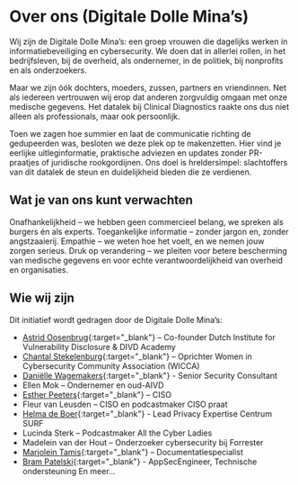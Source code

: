 # Over ons (Digitale Dolle Mina’s)

Wij zijn de Digitale Dolle Mina’s: een groep vrouwen die dagelijks werken in informatiebeveiliging en cybersecurity. We doen dat in allerlei rollen, in het bedrijfsleven, bij de overheid, als ondernemer, in de politiek, bij nonprofits en als onderzoekers.

Maar we zijn óók dochters, moeders, zussen, partners en vriendinnen. Net als iedereen vertrouwen wij erop dat anderen zorgvuldig omgaan met onze medische gegevens. Het datalek bij Clinical Diagnostics raakte ons dus niet alleen als professionals, maar ook persoonlijk.

Toen we zagen hoe summier en laat de communicatie richting de gedupeerden was, besloten we deze plek op te makenzetten. Hier vind je eerlijke uitleginformatie, praktische adviezen en updates zonder PR-praatjes of juridische rookgordijnen. Ons doel is hreldersimpel: slachtoffers van dit datalek de steun en duidelijkheid bieden die ze verdienen.

## Wat je van ons kunt verwachten

Onafhankelijkheid – we hebben geen commercieel belang, we spreken als burgers én als experts.
Toegankelijke informatie – zonder jargon en, zonder angstzaaierij.
Empathie – we weten hoe het voelt, en we nemen jouw zorgen serieus.
Druk op verandering – we pleiten voor betere bescherming van medische gegevens en voor echte verantwoordelijkheid van overheid en organisaties.

## Wie wij zijn

Dit initiatief wordt gedragen door de Digitale Dolle Mina’s:
* [Astrid Oosenbrug](https://www.linkedin.com/in/astridoosenbrug/){:target="_blank"} – Co-founder Dutch Institute for Vulnerability Disclosure & DIVD Academy
* [Chantal Stekelenburg](https://www.linkedin.com/in/chantalstekelenburg/){:target="_blank"} – Oprichter Women in Cybersecurity Community Association (WICCA)
* [Daniëlle Wagemakers](https://www.linkedin.com/in/daniellewagemakers/){:target="_blank"} - Senior Security Consultant
* Ellen Mok – Ondernemer en oud-AIVD
* [Esther Peeters](https://www.linkedin.com/in/esther-peeters-4049316/){:target="_blank"} – CISO
* Fleur van Leusden – CISO en podcastmaker CISO praat
* [Helma de Boer](https://www.linkedin.com/in/helmadeboer/){:target="_blank"} - Lead Privacy Expertise Centrum SURF
* Lucinda Sterk – Podcastmaker All the Cyber Ladies
* Madelein van der Hout – Onderzoeker cybersecurity bij Forrester
* [Marjolein Tamis](https://www.linkedin.com/in/marjoleintamis/){:target="_blank"} – Documentatiespecialist
* [Bram Patelski](){:target="_blank"} - AppSecEngineer, Technische ondersteuning
En meer…
